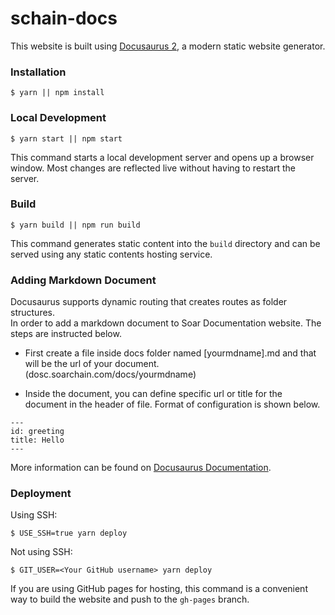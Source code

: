# schain-docs

This website is built using [Docusaurus 2](https://docusaurus.io/), a modern static website generator.

### Installation

```
$ yarn || npm install
```

### Local Development

```
$ yarn start || npm start
```

This command starts a local development server and opens up a browser window. Most changes are reflected live without having to restart the server.

### Build

```
$ yarn build || npm run build
```

This command generates static content into the `build` directory and can be served using any static contents hosting service.

### Adding Markdown Document

Docusaurus supports dynamic routing that creates routes as folder structures. <br/>
In order to add a markdown document to Soar Documentation website. The steps are instructed below.

- First create a file inside docs folder named [yourmdname].md and that will be the url of your document. (dosc.soarchain.com/docs/yourmdname)

- Inside the document, you can define specific url or title for the document in the header of file. Format of configuration is shown below.

```
---
id: greeting
title: Hello
---
```
More information can be found on [Docusaurus Documentation](https://docusaurus.io/docs).
### Deployment

Using SSH:

```
$ USE_SSH=true yarn deploy
```

Not using SSH:

```
$ GIT_USER=<Your GitHub username> yarn deploy
```

If you are using GitHub pages for hosting, this command is a convenient way to build the website and push to the `gh-pages` branch.

